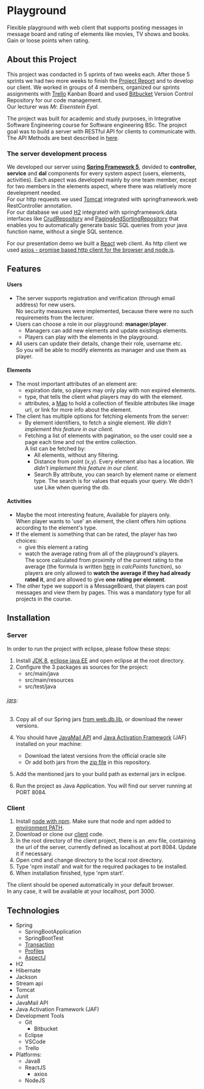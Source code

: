 # Playground
Flexible playground with web client that supports posting messages in message board and
rating of elements like movies, TV shows and books. Gain or loose points when rating.

## About this Project
This project was condacted in 5 sprints of two weeks each. 
After those 5 sprints we had two more weeks to finish the [Project Report](Project_Report.pdf) and to develop our client. 
We worked in groups of 4 members, organized our sprints assignments with [Trello](https://trello.com) Kanban Board
and used [Bitbucket](https://bitbucket.org) Version Control Repository for our code management.<br />
Our lecturer was <em>Mr. Eisenstein Eyal</em>.

The project was built for academic and study purposes, in Integrative Software Engineering course for Software engineering BSc.
The project goal was to build a server with RESTful API for clients to communicate with.
The API Methods are best described in [here](sprint2.REST.pdf).

### The server development process
We developed our server using [**Spring Framework 5**](https://spring.io/), 
devided to **controller, service** and **dal** components for every system aspect (users, elements, activities).
Each aspect was developed mainly by one team member, except for two members in the elements aspect, 
where there was relatively more develepment needed.<br />
For our http requests we used [Tomcat](https://tomcat.apache.org/) integrated with springframework.web RestController annotation.<br />
For our database we used [H2](http://www.h2database.com/html/main.html) integrated with springframework.data interfaces 
like [CrudRepository](https://www.baeldung.com/spring-boot-hsqldb) and [PagingAndSortingRepository](https://www.baeldung.com/spring-data-jpa-pagination-sorting) 
that enables you to automatically generate basic SQL queries from your java function name, without a single SQL sentence.


For our presentation demo we built a [React](https://reactjs.org/) web client.
As http client we used [axios - promise based http client for the browser and node.js](https://github.com/axios/axios).


## Features 
#### Users
- The server supports registration and verification (through email address) for new users.<br />
No security measures were implemented, because there were no such requirements from the lecturer.
- Users can choose a role in our playground: **manager**/**player**.<br />
	- Managers can add new elements and update existings elements.<br />
	- Players can play with the elements in the playground.
- All users can update their details, change their role, username etc.<br />
So you will be able to modify elements as manager and use them as player.

#### Elements
- The most important attributes of an element are:
	- expiration date, so players may only play with non expired elements.
	- type, that tells the client what players may do with the element.
	- attributes, a [Map](https://docs.oracle.com/javase/8/docs/api/java/util/Map.html) 
	to hold a collection of flexible attributes like image url, or link for more info about the element.
- The client has multiple options for fetching elements from the server:
	- By element identifiers, to fetch a single element. <em>We didn't implement this feature in our client.</em>
	- Fetching a list of elements with pagination, so the user could see a page each time and not the entire collection.<br />
	A list can be fetched by:
		- All elements, without any filtering.
		- Distance from point (x,y). Every element also has a location. <em>We didn't implement this feature in our client.</em>
		- Search By attribute, you can search by element name or element type.
		The search is for values that equals your query. We didn't use Like when quering the db.

#### Activities
- Maybe the most interesting feature, Available for players only.<br />
When player wants to 'use' an element, the client offers him options according to the element's type.
- If the element is something that can be rated, the player has two choices: 
	- give this element a rating
	- watch the average rating from all of the playground's players.<br />
The score calculated from proximity of the current rating to the average 
(the formula is written [here](Server/src/main/java/ratingplayground/plugins/RatingPlugin.java) in <em>calcPoints</em> function),
so players are only allowed to **watch the average if they had already rated it**,
and are allowed to give **one rating per element**.
- The other type we support is a MessageBoard, that players can post messages and view them by pages.
This was a mandatory type for all projects in the course.


## Installation
### Server
In order to run the project with eclipse, please follow these steps:

1. Install [JDK 8](https://www.oracle.com/technetwork/java/javase/downloads/jdk8-downloads-2133151.html), 
[eclipse java EE](https://www.eclipse.org/downloads/packages/) and open eclipse at the root directory.
2. Configure the 3 packages as sources for the project:
	- src/main/java
	- src/main/resources
	- src/test/java
	
###### [jars](jars/):
3. Copy all of our Spring jars [from web.db.lib](jars/web.db.lib.zip), or download the newer versions.

4. You should have [JavaMail API](https://www.oracle.com/technetwork/java/javamail/index-138643.html)
and [Java Activation Framework](https://www.oracle.com/technetwork/java/jaf11-139815.html) (JAF) installed on your machine:
	- Download the latest versions from the official oracle site
	- Or add both jars from the [zip file](jars/mail.lib.zip) in this repository.


5. Add the mentioned jars to your build path as external jars in eclipse.

6. Run the project as Java Application.
You will find our server running at PORT 8084.

### Client
1. Install [node with npm](https://nodejs.org/en/download/).
Make sure that node and npm added to [environment PATH](https://www.java.com/en/download/help/path.xml).
2. Download or clone our [client](Client/) code.
3. In the root directory of the client project, there is an .env file, containing the url of the server, 
currently defined as localhost at port 8084. Update it if necessary.
4. Open cmd and change directory to the local root directory.
5. Type 'npm install' and wait for the required packages to be installed.
6. When installation finished, type 'npm start'.

The client should be opened automatically in your default browser.<br />
In any case, it will be available at your localhost, port 3000.


## Technologies
* Spring
	* SpringBootApplication
	* SpringBootTest
	* [Transaction](https://www.baeldung.com/transaction-configuration-with-jpa-and-spring)
	* [Profiles](https://www.baeldung.com/spring-profiles)
	* [AspectJ](https://www.baeldung.com/aspectj)
* H2
* Hibernate
* Jackson
* Stream api
* Tomcat
* Junit
* JavaMail API
* Java Activation Framework (JAF)
* Development Tools
	* Git
		* Bitbucket
	* Eclipse
	* VSCode
	* Trello
* Platforms:
	* Java8
	* ReactJS
		* axios 
	* NodeJS